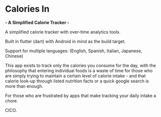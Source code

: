 # Calories In
**- A Simplified Calorie Tracker -**

A simplified calorie tracker with over-time analytics tools.

Built in flutter \(dart\) with Android in mind as the build target.

Support for multiple languages: (English, Spanish, Italian, Japanese, Chinese)

This app exists to track only the calories you consume for the day, with the philosophy that entering individual foods
is a waste of time for those who are simply trying to maintain a certain level of calorie intake - and that calorie
look-up through listed nutrition facts or a quick google search is more than enough. 


For those who are frustrated by apps that make tracking your daily intake a chore.


CICO.

